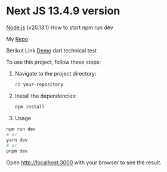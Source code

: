# Next JS 13.4.9 version

[Node.js](https://nodejs.org/) (v20.13.1)
How to start npm run dev

My [Repo](https://github.com/Tokyo17/image_galery_nextjs13)

Berikut Link [Demo](https://image-galery-nextjs13.vercel.app/) dari technical test 


To use this project, follow these steps:

1. Navigate to the project directory:
    ```bash
    cd your-repository
    ```

2. Install the dependencies:
    ```bash
    npm install
    ```

4. Usage

```bash
npm run dev
# or
yarn dev
# or
pnpm dev
```

Open [http://localhost:3000](http://localhost:3000) with your browser to see the result.
